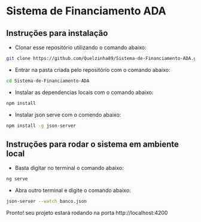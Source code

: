 # Sistema de Financiamento ADA

## Instruções para instalação
- Clonar esse repositório utilizando o comando abaixo:
```sh
git clone https://github.com/Quelzinha89/Sistema-de-Financiamento-ADA.git
```
- Entrar na pasta criada pelo repositório com o comando abaixo:
```sh
cd Sistema-de-Financiamento-ADA
```
- Instalar as dependencias locais com o comando abaixo:
```sh
npm install
```
- Instalar json serve com o comendo abaixo:
```sh
npm install -g json-server
```
## Instruções para rodar o sistema em ambiente local
- Basta digitar no terminal o comando abaixo:
```sh
ng serve
```
- Abra outro terminal e digite o comando abaixo:
```sh
json-server --watch banco.json
```
Pronto! seu projeto estará rodando na porta http://localhost:4200
